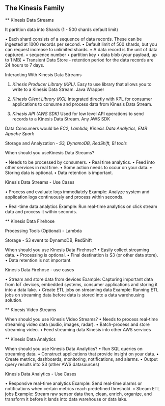 ## The Kinesis Family

** Kinesis Data Streams

It partition data into Shards (1 - 500 shards default limit)

• Each shard consists of a sequence of data records. These can be ingested at 1000 records per second.• Default limit of 500 shards, but you can request increase to unlimited shards.• A data record is the unit of data captured.• sequence number• partition key• data blob (your payload, up to 1 MB)• Transient Data Store - retention period for the data records are 24 hours to 7 days.

Interacting With Kinesis Data Streams1. _Kinesis Producer Library (KPL)_. Easy to use library that allows you to write to a Kinesis Data Stream.  Java Wrapper2. _Kinesis Client Library (KCL_ Integrated directly with KPL for consumer applications to consume and process data from Kinesis DataStream.3. _Kinesis API (AWS SDK)_ Used for low level API operations to send records to a Kinesis Data Stream.  Any AWS SDK


Data Consumers would be _EC2, Lambda, Kinesis Data Analytics, EMR Apache Spark_

Storage and Analyzation - _S3, DynamoDB, RedShift, BI tools_


When should you useKinesis Data Streams?
• Needs to be processed by consumers.• Real time analytics.• Feed into other services in real time.• Some action needs to occur on your data.• Storing data is optional.• Data retention is important.

Kinesis Data Streams - Use Cases• Process and evaluate logs immediatelyExample: Analyze system and application logs continuously and process within seconds.• Real-time data analyticsExample: Run real-time analytics on click stream data and process it within seconds.



** Kinesis Data Firehose

Processing Tools (Optional) - Lambda

Storage - S3 event to DynamoDB, RedShift


When should you use Kinesis Data Firehose?• Easily collect streaming data.• Processing is optional.• Final destination is S3 (or other data store).• Data retention is not important.


Kinesis Data Firehose - use cases

• Stream and store data from devicesExample: Capturing important data from IoT devices, embedded systems, consumer applications and storing it into a data lake.• Create ETL jobs on streaming dataExample: Running ETL jobs on streaming data before data is stored into a data warehousing solution.



** Kinesis Video Streams

When should you use Kinesis Video Streams?• Needs to process real-time streaming video data (audio, images, radar).• Batch-process and store streaming video.• Feed streaming data Kinesis into other AWS services

** Kinesis Data Analytics

When should you use Kinesis Data Analytics?• Run SQL queries on streaming data.• Construct applications that provide insight on your data.• Create metrics, dashboards, monitoring, notifications, and alarms.• Output query results into S3 (other AWS datasources)

Kinesis Data Analytics - Use Cases• Responsive real-time analyticsExample: Send real-time alarms or notifications when certain metrics reach predefined threshold.• Stream ETL jobsExample: Stream raw sensor data then, clean, enrich, organize, and transform it before it lands into data warehouse or data lake.




